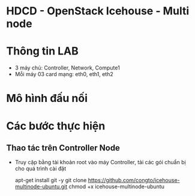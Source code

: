 # HDCD - OpenStack Icehouse - Multi node

# Thông tin LAB

- 3 máy chủ: Controller, Network, Compute1
- Mỗi máy 03 card mạng: eth0, eth1, eth2

# Mô hình đấu nối

# Các bước thực hiện

## Thao tác trên Controller Node

- Truy cập bằng tài khoản root vào máy Controller, tải các gói chuẩn bị cho quá trình cài đặt
  
    apt-get install git -y
    git clone https://github.com/congto/icehouse-multinode-ubuntu.git
    chmod +x icehouse-multinode-ubuntu


